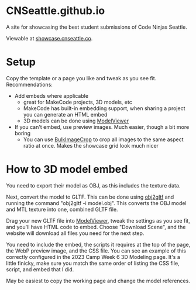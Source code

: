 # CNSeattle.github.io

A site for showcasing the best student submissions of Code Ninjas Seattle.

Viewable at [showcase.cnseattle.co](https://showcase.cnseattle.co).

# Setup
Copy the template or a page you like and tweak as you see fit. Recommendations:
- Add embeds where applicable
  - great for MakeCode projects, 3D models, etc
  - MakeCode has built-in embedding support, when sharing a project you can generate an HTML embed
  - 3D models can be done using [ModelViewer](https://modelviewer.dev/editor/)
- If you can't embed, use preview images. Much easier, though a bit more boring
  - You can use [BulkImageCrop](https://bulkimagecrop.com/) to crop all images to the same aspect ratio at once. Makes the showcase grid look much nicer

 # How to 3D model embed
 You need to export their model as OBJ, as this includes the texture data. 
 
 Next, convert the model to GLTF. This can be done using [obj2gltf](https://github.com/CesiumGS/obj2gltf) and running the command "obj2gltf -i model.obj". This converts the OBJ model and MTL texture into one, combined GLTF file. 

Drag your new GLTF file into [ModelViewer](https://modelviewer.dev/editor/), tweak the settings as you see fit, and you'll have HTML code to embed. Choose "Download Scene", and the website will download all files you need for the next step.

You need to include the embed, the scripts it requires at the top of the page, the WebP preview image, and the CSS file. You can see an example of this correctly configured in the 2023 Camp Week 6 3D Modeling page. It's a little finicky, make sure you match the same order of listing the CSS file, script, and embed that I did. 

May be easiest to copy the working page and change the model references.
